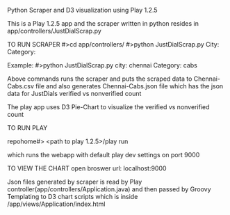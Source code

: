 Python Scraper and D3 visualization using Play 1.2.5


This is a Play 1.2.5 app and the scraper written in python resides in app/controllers/JustDialScrap.py

TO RUN SCRAPER
#>cd app/controllers/
#>python JustDialScrap.py
City: <user input>
Category: <user input> 

Example:
#>python JustDialScrap.py
city: chennai
Category: cabs

Above commands runs the scraper and puts the scraped data to Chennai-Cabs.csv file and also generates Chennai-Cabs.json file which has the json data for JustDials verified vs nonverified count

The play app uses D3 Pie-Chart to visualize the verified vs nonverified count

TO RUN PLAY

repohome#> <path to play 1.2.5>/play run

which runs the webapp with default play dev settings on port 9000

TO VIEW THE CHART
open broswer url: localhost:9000


Json files generated by scraper is read by Play controller(app/controllers/Application.java) and then passed by Groovy Templating to D3 chart scripts which is inside /app/views/Application/index.html 
